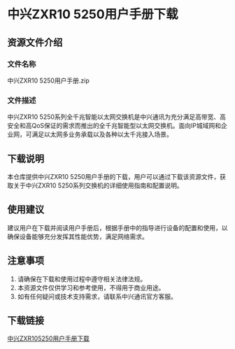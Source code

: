 # 中兴ZXR10 5250用户手册下载

## 资源文件介绍

### 文件名称
中兴ZXR10 5250用户手册.zip

### 文件描述
中兴ZXR10 5250系列全千兆智能以太网交换机是中兴通讯为充分满足高带宽、高安全和高QoS保证的需求而推出的全千兆智能型以太网交换机。面向IP城域网和企业网，可满足以太网多业务承载以及各种以太千兆接入场景。

## 下载说明

本仓库提供中兴ZXR10 5250用户手册的下载，用户可以通过下载该资源文件，获取关于中兴ZXR10 5250系列交换机的详细使用指南和配置说明。

## 使用建议

建议用户在下载并阅读用户手册后，根据手册中的指导进行设备的配置和使用，以确保设备能够充分发挥其性能优势，满足网络需求。

## 注意事项

1. 请确保在下载和使用过程中遵守相关法律法规。
2. 本资源文件仅供学习和参考使用，不得用于商业用途。
3. 如有任何疑问或技术支持需求，请联系中兴通讯官方客服。

## 下载链接

[中兴ZXR105250用户手册下载](https://pan.quark.cn/s/29e4d1fe22c2)